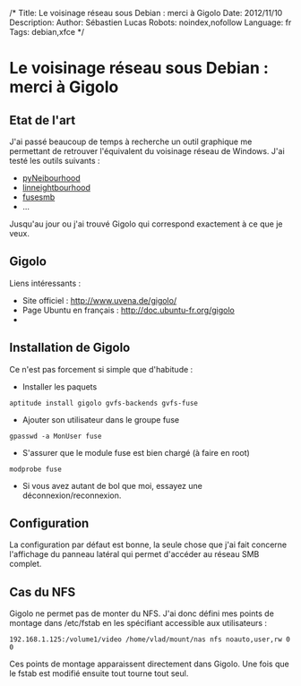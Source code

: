 /*
Title: Le voisinage réseau sous Debian : merci à Gigolo
Date: 2012/11/10
Description: 
Author: Sébastien Lucas
Robots: noindex,nofollow
Language: fr
Tags: debian,xfce
*/
# Le voisinage réseau sous Debian : merci à Gigolo

## Etat de l'art
J'ai passé beaucoup de temps à recherche un outil graphique me permettant de retrouver l'équivalent du voisinage réseau de Windows. J'ai testé les outils suivants :

*	[pyNeibourhood](https://launchpad.net/pyneighborhood)
*	[linneightbourhood](http://www.bnro.de/~schmidjo/)
*	[fusesmb](http://www.ricardis.tudelft.nl/~vincent/fusesmb/)
*	...

Jusqu'au jour ou j'ai trouvé Gigolo qui correspond exactement à ce que je veux.

## Gigolo

Liens intéressants :

*	Site officiel : http://www.uvena.de/gigolo/
*	Page Ubuntu en français : http://doc.ubuntu-fr.org/gigolo
*	

## Installation de Gigolo

Ce n'est pas forcement si simple que d'habitude : 

*	Installer les paquets

```
aptitude install gigolo gvfs-backends gvfs-fuse
```

*	Ajouter son utilisateur dans le groupe fuse

```
gpasswd -a MonUser fuse
```

*	S'assurer que le module fuse est bien chargé (à faire en root)

```
modprobe fuse
```

*	Si vous avez autant de bol que moi, essayez une déconnexion/reconnexion.

## Configuration

La configuration par défaut est bonne, la seule chose que j'ai fait concerne l'affichage du panneau latéral qui permet d'accéder au réseau SMB complet.

## Cas du NFS

Gigolo ne permet pas de monter du NFS. J'ai donc défini mes points de montage dans /etc/fstab en les spécifiant accessible aux utilisateurs :

```
192.168.1.125:/volume1/video /home/vlad/mount/nas nfs noauto,user,rw 0 0
```

Ces points de montage apparaissent directement dans Gigolo. Une fois que le fstab est modifié ensuite tout tourne tout seul.

